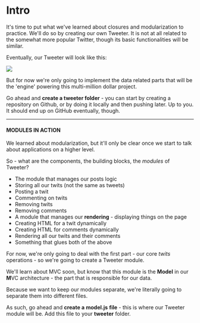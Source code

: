 # Intro

It's time to put what we've learned about closures and modularization to practice. We'll do so by creating our own Tweeter. It is not at all related to the somewhat more popular Twitter, though its basic functionalities will be similar.

  

Eventually, our Tweeter will look like this:

  

![](https://s3-us-west-2.amazonaws.com/learn-app/lesson-images/tweeter-final.PNG)

  

But for now we're only going to implement the data related parts that will be the 'engine' powering this multi-million dollar project.

  

Go ahead and **create a tweeter folder** - you can start by creating a repository on Github, or by doing it locally and then pushing later. Up to you. It should end up on GitHub eventually, though.

  

  

----------

  

  

#### **MODULES IN ACTION**

  

  

We learned about modularization, but it'll only be clear once we start to talk about applications on a higher level.

  

So - what are the components, the building blocks, the _modules_ of Tweeter?

  

-   The module that manages our posts logic
-   Storing all our twits (not the same as tweets)
-   Posting a twit
-   Commenting on twits
-   Removing twits
-   Removing comments
-   A module that manages our **rendering** - displaying things on the page
-   Creating HTML for a twit dynamically
-   Creating HTML for comments dynamically
-   Rendering all our twits and their comments
-   Something that glues both of the above

  

For now, we're only going to deal with the first part - our core _twits_ operations - so we're going to create a Tweeter module.

  

We'll learn about MVC soon, but know that this module is the **Model** in our **M**VC architecture - the part that is responsible for our data.

  

Because we want to keep our modules separate, we're literally going to separate them into different files.

As such, go ahead and **create a** **model.js** **file** - this is where our Tweeter module will be. Add this file to your **tweeter** folder.